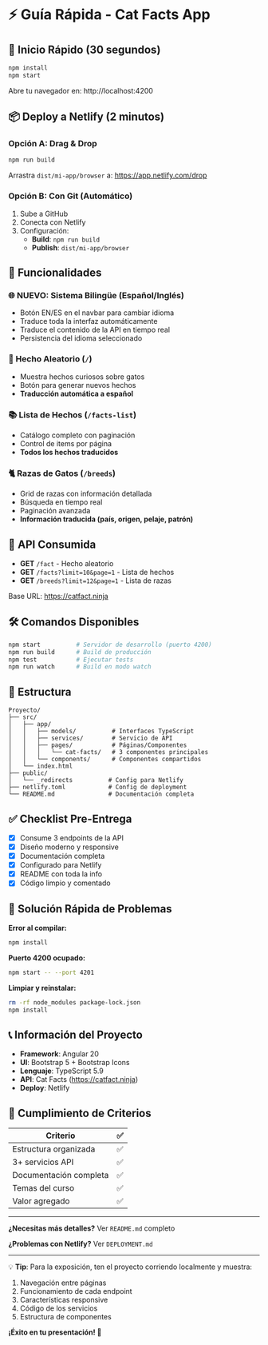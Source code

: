 # ⚡ Guía Rápida - Cat Facts App

## 🚀 Inicio Rápido (30 segundos)

```bash
npm install
npm start
```

Abre tu navegador en: http://localhost:4200

## 📦 Deploy a Netlify (2 minutos)

### Opción A: Drag & Drop
```bash
npm run build
```
Arrastra `dist/mi-app/browser` a: https://app.netlify.com/drop

### Opción B: Con Git (Automático)
1. Sube a GitHub
2. Conecta con Netlify
3. Configuración:
   - **Build**: `npm run build`
   - **Publish**: `dist/mi-app/browser`

## 📱 Funcionalidades

### 🌐 **NUEVO: Sistema Bilingüe (Español/Inglés)**
- Botón EN/ES en el navbar para cambiar idioma
- Traduce toda la interfaz automáticamente
- Traduce el contenido de la API en tiempo real
- Persistencia del idioma seleccionado

### 🎲 Hecho Aleatorio (`/`)
- Muestra hechos curiosos sobre gatos
- Botón para generar nuevos hechos
- **Traducción automática a español**

### 📚 Lista de Hechos (`/facts-list`)
- Catálogo completo con paginación
- Control de items por página
- **Todos los hechos traducidos**

### 🐈 Razas de Gatos (`/breeds`)
- Grid de razas con información detallada
- Búsqueda en tiempo real
- Paginación avanzada
- **Información traducida (país, origen, pelaje, patrón)**

## 🔌 API Consumida

- **GET** `/fact` - Hecho aleatorio
- **GET** `/facts?limit=10&page=1` - Lista de hechos
- **GET** `/breeds?limit=12&page=1` - Lista de razas

Base URL: https://catfact.ninja

## 🛠️ Comandos Disponibles

```bash
npm start          # Servidor de desarrollo (puerto 4200)
npm run build      # Build de producción
npm test           # Ejecutar tests
npm run watch      # Build en modo watch
```

## 📂 Estructura

```
Proyecto/
├── src/
│   ├── app/
│   │   ├── models/          # Interfaces TypeScript
│   │   ├── services/        # Servicio de API
│   │   ├── pages/           # Páginas/Componentes
│   │   │   └── cat-facts/   # 3 componentes principales
│   │   └── components/      # Componentes compartidos
│   └── index.html
├── public/
│   └── _redirects          # Config para Netlify
├── netlify.toml            # Config de deployment
└── README.md               # Documentación completa
```

## ✅ Checklist Pre-Entrega

- [x] Consume 3 endpoints de la API
- [x] Diseño moderno y responsive
- [x] Documentación completa
- [x] Configurado para Netlify
- [x] README con toda la info
- [x] Código limpio y comentado

## 🐛 Solución Rápida de Problemas

**Error al compilar:**
```bash
npm install
```

**Puerto 4200 ocupado:**
```bash
npm start -- --port 4201
```

**Limpiar y reinstalar:**
```bash
rm -rf node_modules package-lock.json
npm install
```

## 📞 Información del Proyecto

- **Framework**: Angular 20
- **UI**: Bootstrap 5 + Bootstrap Icons
- **Lenguaje**: TypeScript 5.9
- **API**: Cat Facts (https://catfact.ninja)
- **Deploy**: Netlify

## 🎯 Cumplimiento de Criterios

| Criterio | ✅ |
|----------|---|
| Estructura organizada | ✅ |
| 3+ servicios API | ✅ |
| Documentación completa | ✅ |
| Temas del curso | ✅ |
| Valor agregado | ✅ |

---

**¿Necesitas más detalles?** Ver `README.md` completo

**¿Problemas con Netlify?** Ver `DEPLOYMENT.md`

---

💡 **Tip**: Para la exposición, ten el proyecto corriendo localmente y muestra:
1. Navegación entre páginas
2. Funcionamiento de cada endpoint
3. Características responsive
4. Código de los servicios
5. Estructura de componentes

**¡Éxito en tu presentación! 🎉**

